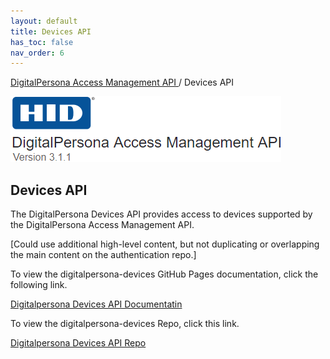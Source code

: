 ```yaml
---
layout: default
title: Devices API
has_toc: false
nav_order: 6  
---
```


[DigitalPersona Access Management API ](https://lenhodgeman.github.io/digitalpersona-access-management-api/)/ Devices API  

![](assets/HID-logo.png)  

## Devices API  

The DigitalPersona Devices API provides access to devices supported by the DigitalPersona Access Management API.

[Could use additional high-level content, but not duplicating or overlapping the main content on the authentication repo.]

To view the digitalpersona-devices GitHub Pages documentation, click the following link.

[Digitalpersona Devices API Documentatin](https://lenhodgeman.github.io/digitalpersona-devices/)

To view the digitalpersona-devices Repo, click this link.

[Digitalpersona Devices API Repo](https://github.com/LenHodgeman/digitalpersona-devices/)

